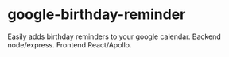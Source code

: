 # google-birthday-reminder

Easily adds birthday reminders to your google calendar. Backend node/express. Frontend React/Apollo.
